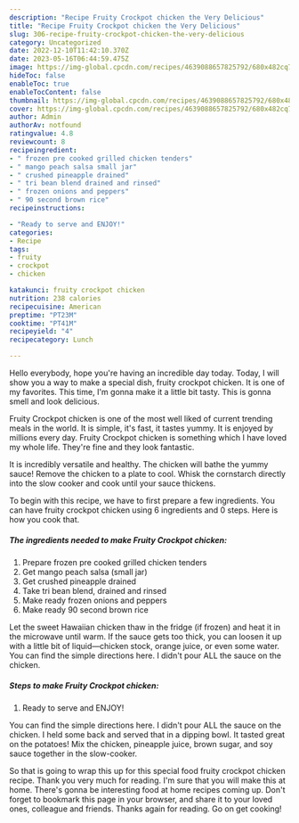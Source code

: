 ```yaml
---
description: "Recipe Fruity Crockpot chicken the Very Delicious"
title: "Recipe Fruity Crockpot chicken the Very Delicious"
slug: 306-recipe-fruity-crockpot-chicken-the-very-delicious
category: Uncategorized
date: 2022-12-10T11:42:10.370Z
date: 2023-05-16T06:44:59.475Z
image: https://img-global.cpcdn.com/recipes/4639088657825792/680x482cq70/fruity-crockpot-chicken-recipe-main-photo.jpg
hideToc: false
enableToc: true
enableTocContent: false
thumbnail: https://img-global.cpcdn.com/recipes/4639088657825792/680x482cq70/fruity-crockpot-chicken-recipe-main-photo.jpg
cover: https://img-global.cpcdn.com/recipes/4639088657825792/680x482cq70/fruity-crockpot-chicken-recipe-main-photo.jpg
author: Admin
authorAv: notfound
ratingvalue: 4.8
reviewcount: 8
recipeingredient:
- " frozen pre cooked grilled chicken tenders"
- " mango peach salsa small jar"
- " crushed pineapple drained"
- " tri bean blend drained and rinsed"
- " frozen onions and peppers"
- " 90 second brown rice"
recipeinstructions:

- "Ready to serve and ENJOY!"
categories:
- Recipe
tags:
- fruity
- crockpot
- chicken

katakunci: fruity crockpot chicken 
nutrition: 238 calories
recipecuisine: American
preptime: "PT23M"
cooktime: "PT41M"
recipeyield: "4"
recipecategory: Lunch

---
```



Hello everybody, hope you're having an incredible day today. Today, I will show you a way to make a special dish, fruity crockpot chicken. It is one of my favorites. This time, I'm gonna make it a little bit tasty. This is gonna smell and look delicious.

Fruity Crockpot chicken is one of the most well liked of current trending meals in the world. It is simple, it's fast, it tastes yummy. It is enjoyed by millions every day. Fruity Crockpot chicken is something which I have loved my whole life. They're fine and they look fantastic.

It is incredibly versatile and healthy. The chicken will bathe the yummy sauce! Remove the chicken to a plate to cool. Whisk the cornstarch directly into the slow cooker and cook until your sauce thickens.


To begin with this recipe, we have to first prepare a few ingredients. You can have fruity crockpot chicken using 6 ingredients and 0 steps. Here is how you cook that.

<!--inarticleads1-->

##### The ingredients needed to make Fruity Crockpot chicken:

1. Prepare  frozen pre cooked grilled chicken tenders
1. Get  mango peach salsa (small jar)
1. Get  crushed pineapple drained
1. Take  tri bean blend, drained and rinsed
1. Make ready  frozen onions and peppers
1. Make ready  90 second brown rice


Let the sweet Hawaiian chicken thaw in the fridge (if frozen) and heat it in the microwave until warm. If the sauce gets too thick, you can loosen it up with a little bit of liquid—chicken stock, orange juice, or even some water. You can find the simple directions here. I didn&#39;t pour ALL the sauce on the chicken. 

<!--inarticleads2-->

##### Steps to make Fruity Crockpot chicken:


1. Ready to serve and ENJOY!

You can find the simple directions here. I didn&#39;t pour ALL the sauce on the chicken. I held some back and served that in a dipping bowl. It tasted great on the potatoes! Mix the chicken, pineapple juice, brown sugar, and soy sauce together in the slow-cooker. 

So that is going to wrap this up for this special food fruity crockpot chicken recipe. Thank you very much for reading. I'm sure that you will make this at home. There's gonna be interesting food at home recipes coming up. Don't forget to bookmark this page in your browser, and share it to your loved ones, colleague and friends. Thanks again for reading. Go on get cooking!
